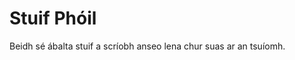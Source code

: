 # Stuif Phóil

Beidh sé ábalta stuif a scríobh anseo lena chur suas ar an tsuíomh.


<!--stackedit_data:
eyJoaXN0b3J5IjpbMTE3NDA3Nzk4OF19
-->